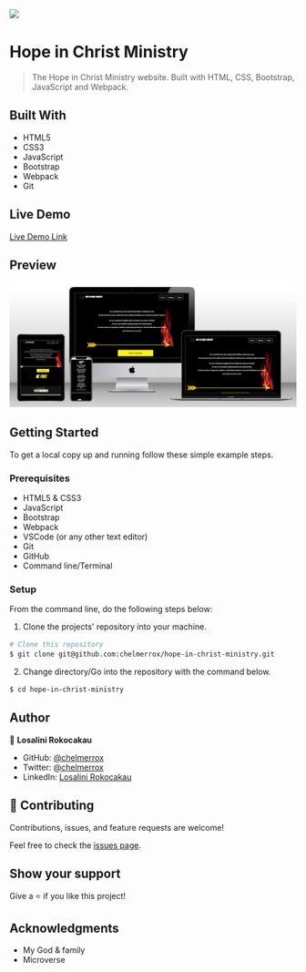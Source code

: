 ![](https://img.shields.io/badge/HICM-Hope%20in%20Christ%20Ministry-yellow)

# Hope in Christ Ministry

> The Hope in Christ Ministry website. Built with HTML, CSS, Bootstrap, JavaScript and Webpack.

## Built With

- HTML5
- CSS3
- JavaScript
- Bootstrap
- Webpack
- Git

## Live Demo

[Live Demo Link](https://raw.githack.com/chelmerrox/hope-in-christ-ministry/page-structure/dist/index.html)

## Preview

![Website preview](./preview.png)

## Getting Started

To get a local copy up and running follow these simple example steps.

### Prerequisites

- HTML5 & CSS3 
- JavaScript
- Bootstrap
- Webpack
- VSCode (or any other text editor)
- Git
- GitHub
- Command line/Terminal

### Setup

From the command line, do the following steps below:

1. Clone the projects' repository into your machine.

```bash
# Clone this repository
$ git clone git@github.com:chelmerrox/hope-in-christ-ministry.git

```
2. Change directory/Go into the repository with the command below.

```bash
$ cd hope-in-christ-ministry

```

## Author

👤 **Losalini Rokocakau**

- GitHub: [@chelmerrox](https://github.com/chelmerrox)
- Twitter: [@chelmerrox](https://twitter.com/chelmerrox)
- LinkedIn: [Losalini Rokocakau](https://linkedin.com/in/losalini-rokocakau)

## 🤝 Contributing

Contributions, issues, and feature requests are welcome!

Feel free to check the [issues page](https://github.com/chelmerrox/hope-in-christ-ministry/issues).

## Show your support

Give a ⭐️ if you like this project!

## Acknowledgments

- My God & family
- Microverse
